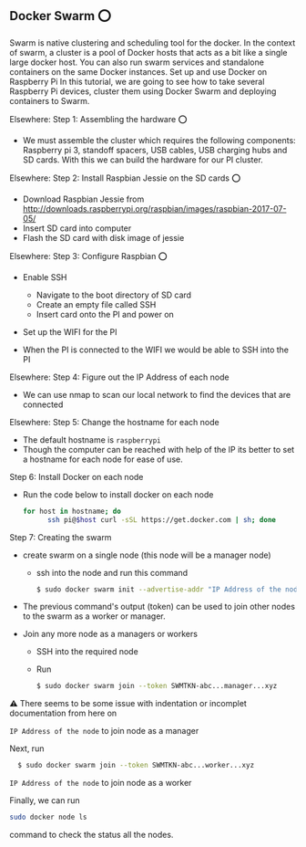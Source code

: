 ## Docker Swarm :o:

Swarm is native clustering and scheduling tool for the docker. In the
context of swarm, a cluster is a pool of Docker hosts that acts as a
bit like a single large docker host. You can also run swarm services
and standalone containers on the same Docker instances. Set up and use
Docker on Raspberry Pi In this tutorial, we are going to see how to
take several Raspberry Pi devices, cluster them using Docker Swarm and
deploying containers to Swarm.

Elsewhere: Step 1: Assembling the hardware :o:

* We must assemble the cluster which requires the following
  components: Raspberry pi 3, standoff spacers, USB cables, USB
  charging hubs and SD cards. With this we can build the hardware for
  our PI cluster.
	
Elsewhere: Step 2: Install Raspbian Jessie on the SD cards :o:

* Download Raspbian Jessie from <http://downloads.raspberrypi.org/raspbian/images/raspbian-2017-07-05/>
* Insert SD card into computer
* Flash the SD card with disk image of jessie

Elsewhere: Step 3: Configure Raspbian :o:

* Enable SSH

  * Navigate to the boot directory of SD card 
  * Create an empty file called SSH
  * Insert card onto the PI and power on

* Set up the WIFI for the PI
* When the PI is connected to the WIFI we would be able to SSH into the PI

Elsewhere: Step 4: Figure out the IP Address of each node

* We can use nmap to scan our local network to find the devices that are connected

Elsewhere: Step 5: Change the hostname for each node

* The default hostname is `raspberrypi`
* Though the computer can be reached with help of the IP its better to set a 
  hostname for each node for ease of use. 

Step 6: Install Docker on each node
* Run the code below to install docker on each node

  ```bash
  for host in hostname; do
        ssh pi@$host curl -sSL https://get.docker.com | sh; done
  ```
        
Step 7: Creating the swarm

* create swarm on a single node (this node will be a manager node) 

  * ssh into the node and run this command

    ```bash 
	$ sudo docker swarm init --advertise-addr "IP Address of the node"
    ```
    
* The previous command's output (token) can be used to join other nodes to the 
  swarm as a worker or manager.
* Join any more node as a managers or workers
  
  * SSH into the required node
  * Run 

    ```bash
    $ sudo docker swarm join --token SWMTKN-abc...manager...xyz 
    ```
      
:warning: There seems to be some issue with indentation or incomplet documentation from here on

`IP Address of the node` to join node as a manager

Next, run

```bash
  $ sudo docker swarm join --token SWMTKN-abc...worker...xyz 
```
  
`IP Address of the node` to join node as a worker

Finally, we can run

```bash
sudo docker node ls
```

command to check the status all the 
nodes.

